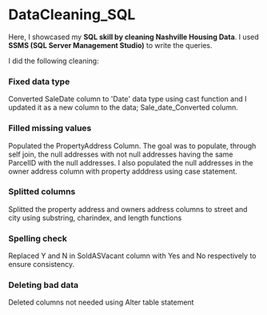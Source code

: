 # DataCleaning_SQL  
Here, I showcased my **SQL skill by cleaning Nashville Housing Data**. I used **SSMS (SQL Server Management Studio)** to write the queries.  

I did the following cleaning:

### Fixed data type
Converted SaleDate column to 'Date' data type using cast function and I updated it as a new column to the data; Sale_date_Converted column.

### Filled missing values 
Populated the PropertyAddress Column. The goal was to populate, through self join, the null addresses with not null addresses having the same ParcelID with the null addresses. I also populated the null addresses in the owner address column with property adddress using case statement.

### Splitted columns
Splitted the property address and owners address columns to street and city using substring, charindex, and length functions

### Spelling check
Replaced Y and N in SoldASVacant column with Yes and No respectively to ensure consistency.

### Deleting bad data
Deleted columns not needed using Alter table statement
